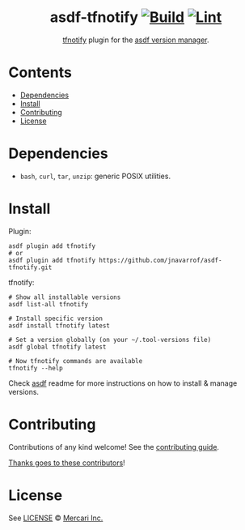 <div align="center">

# asdf-tfnotify [![Build](https://github.com/mercari/asdf-tfnotify/actions/workflows/build.yml/badge.svg)](https://github.com/mercari/asdf-tfnotify/actions/workflows/build.yml) [![Lint](https://github.com/mercari/asdf-tfnotify/actions/workflows/lint.yml/badge.svg)](https://github.com/mercari/asdf-tfnotify/actions/workflows/lint.yml)


[tfnotify](https://github.com/mercari/tfnotify) plugin for the [asdf version manager](https://asdf-vm.com).

</div>

# Contents

- [Dependencies](#dependencies)
- [Install](#install)
- [Contributing](#contributing)
- [License](#license)

# Dependencies

- `bash`, `curl`, `tar`, `unzip`: generic POSIX utilities.

# Install

Plugin:

```shell
asdf plugin add tfnotify
# or
asdf plugin add tfnotify https://github.com/jnavarrof/asdf-tfnotify.git
```

tfnotify:

```shell
# Show all installable versions
asdf list-all tfnotify

# Install specific version
asdf install tfnotify latest

# Set a version globally (on your ~/.tool-versions file)
asdf global tfnotify latest

# Now tfnotify commands are available
tfnotify --help
```

Check [asdf](https://github.com/asdf-vm/asdf) readme for more instructions on how to install & manage versions.

# Contributing

Contributions of any kind welcome! See the [contributing guide](contributing.md).

[Thanks goes to these contributors](https://github.com/mercari/asdf-tfnotify/graphs/contributors)!

# License

See [LICENSE](LICENSE) © [Mercari Inc.](https://github.com/mercari/)
